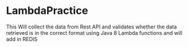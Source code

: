 # LambdaPractice

This Will collect the data from Rest API and validates whether the data retrieved is in the correct format using Java 8 Lambda functions and will add in REDIS
